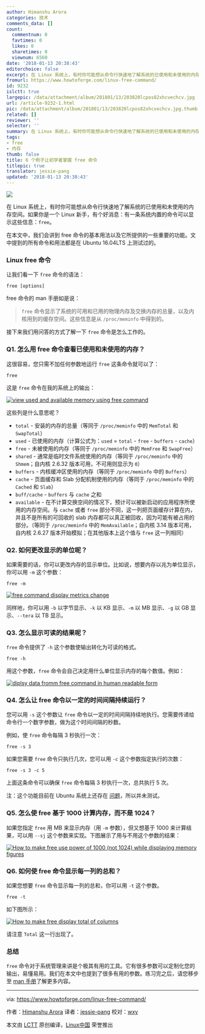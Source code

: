 ```yaml
---
author: Himanshu Arora
categories: 技术
comments_data: []
count:
  commentnum: 0
  favtimes: 0
  likes: 0
  sharetimes: 0
  viewnum: 6560
date: '2018-01-13 20:38:43'
editorchoice: false
excerpt: 在 Linux 系统上，有时你可能想从命令行快速地了解系统的已使用和未使用的内存空间。如果你是一个 Linux 新手，有个好消息：有一条系统内置的命令可以显示这些信息：free。
fromurl: https://www.howtoforge.com/linux-free-command/
id: 9232
islctt: true
largepic: /data/attachment/album/201801/13/203820lcpos82xhcvechcv.jpg
url: /article-9232-1.html
pic: /data/attachment/album/201801/13/203820lcpos82xhcvechcv.jpg.thumb.jpg
related: []
reviewer: ''
selector: ''
summary: 在 Linux 系统上，有时你可能想从命令行快速地了解系统的已使用和未使用的内存空间。如果你是一个 Linux 新手，有个好消息：有一条系统内置的命令可以显示这些信息：free。
tags:
- free
- 内存
thumb: false
title: 6 个例子让初学者掌握 free 命令
titlepic: true
translator: jessie-pang
updated: '2018-01-13 20:38:43'
---
```


![](/data/attachment/album/201801/13/203820lcpos82xhcvechcv.jpg)


在 Linux 系统上，有时你可能想从命令行快速地了解系统的已使用和未使用的内存空间。如果你是一个 Linux 新手，有个好消息：有一条系统内置的命令可以显示这些信息：`free`。


在本文中，我们会讲到 free 命令的基本用法以及它所提供的一些重要的功能。文中提到的所有命令和用法都是在 Ubuntu 16.04LTS 上测试过的。


### Linux free 命令


让我们看一下 `free` 命令的语法：



```
free [options]

```

free 命令的 man 手册如是说：



> 
> `free` 命令显示了系统的可用和已用的物理内存及交换内存的总量，以及内核用到的缓存空间。这些信息是从 `/proc/meminfo` 中得到的。
> 
> 
> 


接下来我们用问答的方式了解一下 `free` 命令是怎么工作的。


### Q1. 怎么用 free 命令查看已使用和未使用的内存？


这很容易，您只需不加任何参数地运行 `free` 这条命令就可以了：



```
free

```

这是 `free` 命令在我的系统上的输出：


[![view used and available memory using free command](/data/attachment/album/201801/13/203849aopzeqplqhqqppee.png)](https://www.howtoforge.com/images/linux_free_command/big/free-command-output.png)


这些列是什么意思呢？


* `total` - 安装的内存的总量（等同于 `/proc/meminfo` 中的 `MemTotal` 和 `SwapTotal`）
* `used` - 已使用的内存（计算公式为：`used` = `total` - `free` - `buffers` - `cache`）
* `free` - 未被使用的内存（等同于 `/proc/meminfo` 中的 `MemFree` 和 `SwapFree`）
* `shared` - 通常是临时文件系统使用的内存（等同于 `/proc/meminfo` 中的 `Shmem`；自内核 2.6.32 版本可用，不可用则显示为 `0`）
* `buffers` - 内核缓冲区使用的内存（等同于 `/proc/meminfo` 中的 `Buffers`）
* `cache` - 页面缓存和 Slab 分配机制使用的内存（等同于 `/proc/meminfo` 中的 `Cached` 和 `Slab`）
* `buff/cache` - `buffers` 与 `cache` 之和
* `available` - 在不计算交换空间的情况下，预计可以被新启动的应用程序所使用的内存空间。与 `cache` 或者 `free` 部分不同，这一列把页面缓存计算在内，并且不是所有的可回收的 slab 内存都可以真正被回收，因为可能有被占用的部分。（等同于 `/proc/meminfo` 中的 `MemAvailable`；自内核 3.14 版本可用，自内核 2.6.27 版本开始模拟；在其他版本上这个值与 `free` 这一列相同）


### Q2. 如何更改显示的单位呢？


如果需要的话，你可以更改内存的显示单位。比如说，想要内存以兆为单位显示，你可以用 `-m` 这个参数：



```
free -m

```

[![free command display metrics change](/data/attachment/album/201801/13/203852jp21fi2999i1ipry.png)](https://www.howtoforge.com/images/linux_free_command/big/free-m-option.png)


同样地，你可以用 `-b` 以字节显示、`-k` 以 KB 显示、`-m` 以 MB 显示、`-g` 以 GB 显示、`--tera` 以 TB 显示。


### Q3. 怎么显示可读的结果呢？


`free` 命令提供了 `-h` 这个参数使输出转化为可读的格式。



```
free -h

```

用这个参数，`free` 命令会自己决定用什么单位显示内存的每个数值。例如：


[![diplsy data fromm free command in human readable form](/data/attachment/album/201801/13/203854wb114bqbkrab3r1q.png)](https://www.howtoforge.com/images/linux_free_command/big/free-h.png)


### Q4. 怎么让 free 命令以一定的时间间隔持续运行？


您可以用 `-s` 这个参数让 `free` 命令以一定的时间间隔持续地执行。您需要传递给命令行一个数字参数，做为这个时间间隔的秒数。


例如，使 `free` 命令每隔 3 秒执行一次：



```
free -s 3

```

如果您需要 `free` 命令只执行几次，您可以用 `-c` 这个参数指定执行的次数：



```
free -s 3 -c 5

```

上面这条命令可以确保 `free` 命令每隔 3 秒执行一次，总共执行 5 次。


注：这个功能目前在 Ubuntu 系统上还存在 [问题](https://bugs.launchpad.net/ubuntu/+source/procps/+bug/1551731)，所以并未测试。


### Q5. 怎么使 free 基于 1000 计算内存，而不是 1024？


如果您指定 `free` 用 MB 来显示内存（用 `-m` 参数），但又想基于 1000 来计算结果，可以用 `--sj` 这个参数来实现。下图展示了用与不用这个参数的结果：


[![How to make free use power of 1000 \(not 1024\) while displaying memory figures](/data/attachment/album/201801/13/203856gqjzven9yne2xnqm.png)](https://www.howtoforge.com/images/linux_free_command/big/free-si-option.png)


### Q6. 如何使 free 命令显示每一列的总和？


如果您想要 `free` 命令显示每一列的总和，你可以用 `-t` 这个参数。



```
free -t

```

如下图所示：


[![How to make free display total of columns](/data/attachment/album/201801/13/203858t64t563vd65vm4s5.png)](https://www.howtoforge.com/images/linux_free_command/big/free-t-option.png)


请注意 `Total` 这一行出现了。


### 总结


`free` 命令对于系统管理来讲是个极其有用的工具。它有很多参数可以定制化您的输出，易懂易用。我们在本文中也提到了很多有用的参数。练习完之后，请您移步至 [man 手册](https://linux.die.net/man/1/free)了解更多内容。




---


via: <https://www.howtoforge.com/linux-free-command/>


作者：[Himanshu Arora](https://www.howtoforge.com) 译者：[jessie-pang](https://github.com/jessie-pang) 校对：[wxy](https://github.com/wxy)


本文由 [LCTT](https://github.com/LCTT/TranslateProject) 原创编译，[Linux中国](https://linux.cn/) 荣誉推出